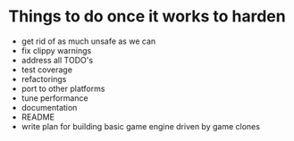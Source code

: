 Things to do once it works to harden
====================================

- get rid of as much unsafe as we can
- fix clippy warnings
- address all TODO's
- test coverage
- refactorings
- port to other platforms
- tune performance
- documentation
- README
- write plan for building basic game engine driven by game clones
